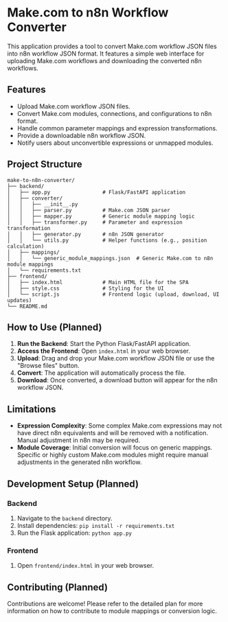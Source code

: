 # Make.com to n8n Workflow Converter

This application provides a tool to convert Make.com workflow JSON files into n8n workflow JSON format. It features a simple web interface for uploading Make.com workflows and downloading the converted n8n workflows.

## Features

- Upload Make.com workflow JSON files.
- Convert Make.com modules, connections, and configurations to n8n format.
- Handle common parameter mappings and expression transformations.
- Provide a downloadable n8n workflow JSON.
- Notify users about unconvertible expressions or unmapped modules.

## Project Structure

```
make-to-n8n-converter/
├── backend/
│   ├── app.py                 # Flask/FastAPI application
│   ├── converter/
│   │   ├── __init__.py
│   │   ├── parser.py          # Make.com JSON parser
│   │   ├── mapper.py          # Generic module mapping logic
│   │   ├── transformer.py     # Parameter and expression transformation
│   │   ├── generator.py       # n8n JSON generator
│   │   └── utils.py           # Helper functions (e.g., position calculation)
│   ├── mappings/
│   │   └── generic_module_mappings.json  # Generic Make.com to n8n module mappings
│   └── requirements.txt
├── frontend/
│   ├── index.html             # Main HTML file for the SPA
│   ├── style.css              # Styling for the UI
│   └── script.js              # Frontend logic (upload, download, UI updates)
└── README.md
```

## How to Use (Planned)

1.  **Run the Backend**: Start the Python Flask/FastAPI application.
2.  **Access the Frontend**: Open `index.html` in your web browser.
3.  **Upload**: Drag and drop your Make.com workflow JSON file or use the "Browse files" button.
4.  **Convert**: The application will automatically process the file.
5.  **Download**: Once converted, a download button will appear for the n8n workflow JSON.

## Limitations

-   **Expression Complexity**: Some complex Make.com expressions may not have direct n8n equivalents and will be removed with a notification. Manual adjustment in n8n may be required.
-   **Module Coverage**: Initial conversion will focus on generic mappings. Specific or highly custom Make.com modules might require manual adjustments in the generated n8n workflow.

## Development Setup (Planned)

### Backend

1.  Navigate to the `backend` directory.
2.  Install dependencies: `pip install -r requirements.txt`
3.  Run the Flask application: `python app.py`

### Frontend

1.  Open `frontend/index.html` in your web browser.

## Contributing (Planned)

Contributions are welcome! Please refer to the detailed plan for more information on how to contribute to module mappings or conversion logic.